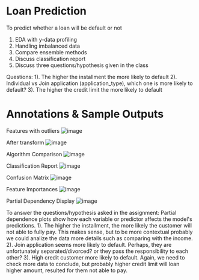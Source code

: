 # Loan Prediction
To predict whether a loan will be default or not
 1) EDA with y-data profiling
 2) Handling imbalanced data
 3) Compare ensemble methods
 4) Discuss classification report
 5) Discuss three questions/hypothesis given in the class

Questions:
 1). The higher the installment the more likely to default
 2). Individual vs Join application (application_type), which one is more likely to default?
 3). The higher the credit limit the more likely to default

# Annotations & Sample Outputs

Features with outliers
 ![image](https://github.com/mahdiwf/loan-prediction/assets/163992115/ce916150-8a65-4b75-983d-966b831ebb57)

After transform
 ![image](https://github.com/mahdiwf/loan-prediction/assets/163992115/6c458a16-babb-4159-af69-5f8d667d4d3a)

Algorithm Comparison
 ![image](https://github.com/mahdiwf/loan-prediction/assets/163992115/323e2466-590d-4be6-a1e4-7d0058fff21a)

Classification Report
 ![image](https://github.com/mahdiwf/loan-prediction/assets/163992115/b22fad73-04b7-4176-b3cd-0ac1fa666073)

Confusion Matrix
 ![image](https://github.com/mahdiwf/loan-prediction/assets/163992115/031f737c-a2e1-42e9-91fc-bbad9210db3e)

Feature Importances
 ![image](https://github.com/mahdiwf/loan-prediction/assets/163992115/086c0ae4-7931-4876-85b9-1f921bd85278)

Partial Dependency Display
 ![image](https://github.com/mahdiwf/loan-prediction/assets/163992115/f69cbc13-5f54-4879-a4f9-2811ddc5c7ca)

To answer the questions/hypothesis asked in the assignment:
Partial dependence plots show how each variable or predictor affects the model's predictions.
 1). The higher the installment, the more likely the customer will not able to fully pay. This makes sense, but to be more contextual probably we could analize the data more details such as comparing with the income.
 2). Join application seems more likely to default. Perhaps, they are unfortunately separated/divorced? or they pass the responsibility to each other?
 3). High credit customer more likely to default. Again, we need to check more data to conclude, but probably higher credit limit will loan higher amount, resulted for them not able to pay.
